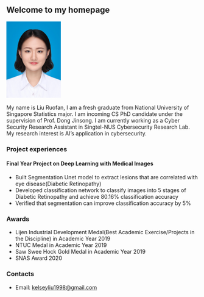 

## Welcome to my homepage
<p align="left">
<img src="IMG_1877.JPG" height="200">
</p>

My name is Liu Ruofan, I am a fresh graduate from National University of Singapore Statistics major. I am incoming CS PhD candidate under the supervision of Prof. Dong Jinsong. I am currently working as a Cyber Security Research Assistant in Singtel-NUS Cybersecurity Research Lab. My research interest is AI’s application in cybersecurity. 


### Project experiences 
#### Final Year Project on Deep Learning with Medical Images
- Built Segmentation Unet model to extract lesions that are correlated with eye disease(Diabetic Retinopathy)
- Developed classification network to classify images into 5 stages of Diabetic Retinopathy and achieve 80.16% classification accuracy
- Verified that segmentation can improve classification accuracy by 5%


### Awards
- Lijen Industrial Development Medal(Best Academic Exercise/Projects in the Discipline) in Academic Year 2019
- NTUC Medal in Academic Year 2019
- Saw Swee Hock Gold Medal in Academic Year 2019
- SNAS Award 2020 

### Contacts 
- Email: kelseyliu1998@gmail.com
